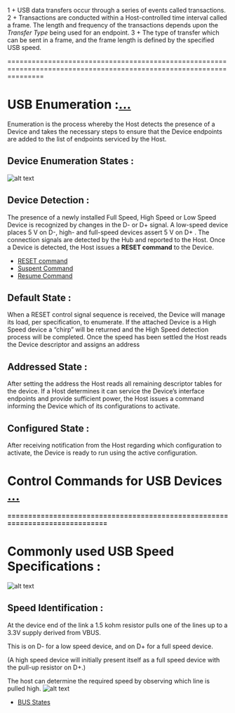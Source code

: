 1 + USB data transfers occur through a series of events called transactions.
2 + Transactions are conducted within a Host-controlled time interval called a frame.
    The length and frequency of the transactions depends upon the *Transfer Type* being used for an endpoint.
3 + The type of transfer which can be sent in a frame, and the frame length is defined by the specified USB speed.









=====================================================================================================================

# USB Enumeration :[...](https://microchipdeveloper.com/usb:enumeration)
  Enumeration is the process whereby the Host detects the presence of a Device and takes the necessary steps to ensure 
  that the Device endpoints are added to the list of endpoints serviced by the Host.
  
## Device Enumeration States :
  ![alt text](https://microchip.wikidot.com/local--files/usb:enumeration/device-states.svg)
  
## Device Detection :
  The presence of a newly installed Full Speed, High Speed or Low Speed Device is recognized
  by changes in the D- or D+ signal. A low-speed device places 5 V on D-, high- and full-speed
  devices assert 5 V on D+ . The connection signals are detected by the Hub and reported to the Host.
  Once a Device is detected, the Host issues a **RESET command** to the Device.

+ [RESET command](https://microchipdeveloper.com/usb:reset-suspend-resume)
+ [Suspent Command](https://microchipdeveloper.com/usb:reset-suspend-resume)
+ [Resume Command](https://microchipdeveloper.com/usb:reset-suspend-resume)
 

## Default State :
  When a RESET control signal sequence is received, the Device will manage its load, per specification, to enumerate.
  If the attached Device is a High Speed device a “chirp” will be returned and the High Speed detection process will
  be completed. Once the speed has been settled the Host reads the Device descriptor and assigns an address
  
## Addressed State :
  After setting the address the Host reads all remaining descriptor tables for the device. If a Host determines 
  it can service the Device’s interface endpoints and provide sufficient power, the Host issues a command informing
  the Device which of its configurations to activate.
  
## Configured State :
  After receiving notification from the Host regarding which configuration to activate, the Device is ready to run 
  using the active configuration.
  
  
  
# Control Commands for USB Devices [...](https://microchipdeveloper.com/usb:control-commands)

  
  
  
  
  
  
**=============================================================================**

# Commonly used USB Speed Specifications :
  ![alt text](https://www.electronicdesign.com/sites/electronicdesign.com/files/uploads/2015/02/0216_TI_USBtypeC_No2_Table1.gif)
  
## Speed Identification :
  At the device end of the link a 1.5 kohm resistor pulls one of the lines up to a 3.3V supply derived from VBUS.

This is on D- for a low speed device, and on D+ for a full speed device.

(A high speed device will initially present itself as a full speed device with the pull-up resistor on D+.)

The host can determine the required speed by observing which line is pulled high.
![alt text](http://www.usbmadesimple.co.uk/ums_j_speed_r.jpg)

+ [BUS States](http://www.usbmadesimple.co.uk/ums_3.htm)


